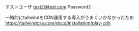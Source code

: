 テストユーザ
test2@test.com Password2

一時的にtailwindをCDN運用する導入がうまくいかなかったため
https://tailwindcss.com/docs/installation/play-cdn
